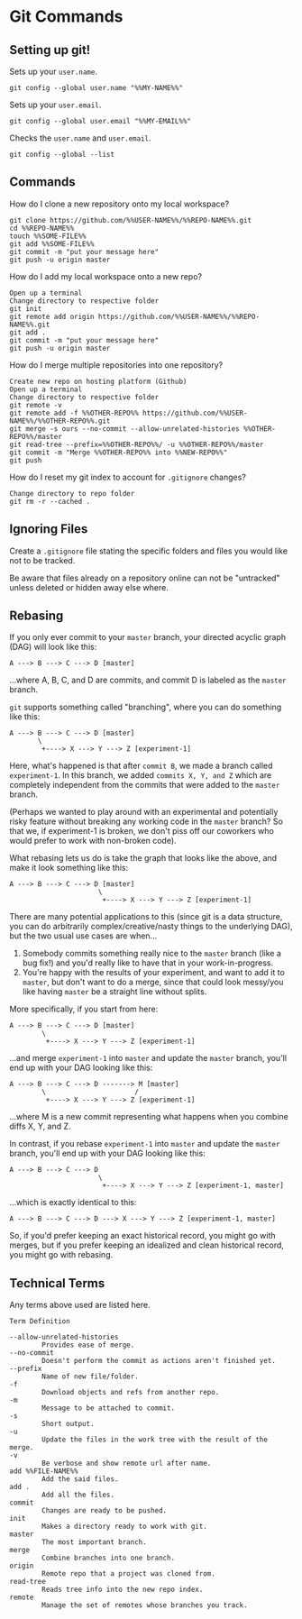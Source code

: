 # Git Commands

## Setting up git!

Sets up your `user.name`.

```
git config --global user.name "%%MY-NAME%%"
```

Sets up your `user.email`.

```
git config --global user.email "%%MY-EMAIL%%"
```

Checks the `user.name` and `user.email`.

```
git config --global --list
```

## Commands

How do I clone a new repository onto my local workspace?

```
git clone https://github.com/%%USER-NAME%%/%%REPO-NAME%%.git
cd %%REPO-NAME%%
touch %%SOME-FILE%%
git add %%SOME-FILE%%
git commit -m "put your message here"
git push -u origin master
```

How do I add my local workspace onto a new repo?

```
Open up a terminal
Change directory to respective folder
git init
git remote add origin https://github.com/%%USER-NAME%%/%%REPO-NAME%%.git
git add .
git commit -m "put your message here"
git push -u origin master
```

How do I merge multiple repositories into one repository?

```
Create new repo on hosting platform (Github)
Open up a terminal
Change directory to respective folder
git remote -v
git remote add -f %%OTHER-REPO%% https://github.com/%%USER-NAME%%/%%OTHER-REPO%%.git
git merge -s ours --no-commit --allow-unrelated-histories %%OTHER-REPO%%/master
git read-tree --prefix=%%OTHER-REPO%%/ -u %%OTHER-REPO%%/master
git commit -m "Merge %%OTHER-REPO%% into %%NEW-REPO%%"
git push
```

How do I reset my git index to account for `.gitignore` changes?

```
Change directory to repo folder
git rm -r --cached .
```

## Ignoring Files

Create a `.gitignore` file stating the specific folders and files you would like not to be tracked.

Be aware that files already on a repository online can not be "untracked" unless deleted or hidden away else where.

## Rebasing

If you only ever commit to your `master` branch, your directed acyclic graph (DAG) will look like this:

```
A ---> B ---> C ---> D [master]
```

...where A, B, C, and D are commits, and commit D is labeled as the `master` branch.

`git` supports something called "branching", where you can do something like this:

```
A ---> B ---> C ---> D [master]
       \
        +----> X ---> Y ---> Z [experiment-1]
```

Here, what's happened is that after `commit B`, we made a branch called `experiment-1`. In this branch, we added `commits X, Y, and Z` which are completely independent from the commits that were added to the `master` branch.

(Perhaps we wanted to play around with an experimental and potentially risky feature without breaking any working code in the `master` branch? So that we, if experiment-1 is broken, we don't piss off our coworkers who would prefer to work with non-broken code).

What rebasing lets us do is take the graph that looks like the above, and make it look something like this:

```
A ---> B ---> C ---> D [master]
                      \
                       +----> X ---> Y ---> Z [experiment-1]
```

There are many potential applications to this (since git is a data structure, you can do arbitrarily complex/creative/nasty things to the underlying DAG), but the two usual use cases are when...

1. Somebody commits something really nice to the `master` branch (like a bug fix!) and you'd really like to have that in your work-in-progress.
2. You're happy with the results of your experiment, and want to add it to `master`, but don't want to do a merge, since that could look messy/you like having `master` be a straight line without splits.

More specifically, if you start from here:

```
A ---> B ---> C ---> D [master]
        \
         +----> X ---> Y ---> Z [experiment-1]
```

...and merge `experiment-1` into `master` and update the `master` branch, you'll end up with your DAG looking like this:

```
A ---> B ---> C ---> D -------> M [master]
        \                      /
         +----> X ---> Y ---> Z [experiment-1]
```

...where M is a new commit representing what happens when you combine diffs X, Y, and Z.

In contrast, if you rebase `experiment-1` into `master` and update the `master` branch, you'll end up with your DAG looking like this:

```
A ---> B ---> C ---> D
                      \
                       +----> X ---> Y ---> Z [experiment-1, master]
```

...which is exactly identical to this:

```
A ---> B ---> C ---> D ---> X ---> Y ---> Z [experiment-1, master]
```

So, if you'd prefer keeping an exact historical record, you might go with merges, but if you prefer keeping an idealized and clean historical record, you might go with rebasing.

## Technical Terms

Any terms above used are listed here.

```
Term Definition

--allow-unrelated-histories
        Provides ease of merge.
--no-commit
        Doesn't perform the commit as actions aren't finished yet.
--prefix
        Name of new file/folder.
-f
        Download objects and refs from another repo.
-m
        Message to be attached to commit.
-s
        Short output.
-u
        Update the files in the work tree with the result of the merge.
-v
        Be verbose and show remote url after name.
add %%FILE-NAME%%
        Add the said files.
add .
        Add all the files.
commit
        Changes are ready to be pushed.
init
        Makes a directory ready to work with git.
master
        The most important branch.
merge
        Combine branches into one branch.
origin
        Remote repo that a project was cloned from.
read-tree
        Reads tree info into the new repo index.
remote
        Manage the set of remotes whose branches you track.
```
